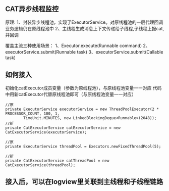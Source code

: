 ## CAT异步线程监控

原理:
1、封装异步线程池，实现了ExecutorService。对原线程池的一层代理回调 业务逻辑仍在原线程池中
2、主线程生成消息上下文传递给子线程,子线程上报cat,并回调


覆盖主流三种使用场景：
1、Executor.execute(Runnable command)
2、executorService.submit(Runnable task)
3、executorService.submit(Callable<T> task)

## 如何接入
初始化catExecutor成员变量（参数为原线程池），与原线程池变量一一对应
代码中用新catExecutor代替原线程池即可（与原线程池变量一一对应）

```
//原
private ExecutorService executorService = new ThreadPoolExecutor(2 * PROCESSOR_COUNT, 100, 1,
        TimeUnit.MINUTES, new LinkedBlockingDeque<Runnable>(2048));
//新
private CatExecutorService catExecutorService = new CatExecutorService(executorService);
 
//原
private ExecutorService threadPool = Executors.newFixedThreadPool(5);
 
//新
private CatExecutorService catThreadPool = new CatExecutorService(threadPool);

```

## 接入后，可以在logview里关联到主线程和子线程链路